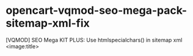 # opencart-vqmod-seo-mega-pack-sitemap-xml-fix
[VQMOD] SEO Mega KIT PLUS: Use htmlspecialchars() in sitemap xml &lt;image:title>
